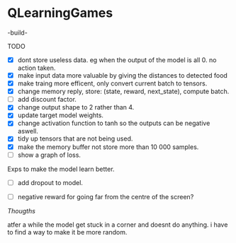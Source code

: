 # QLearningGames

-build-

TODO 
 - [x] dont store useless data. eg when the output of the model is all 0. no action taken.
 - [x] make input data more valuable by giving the distances to detected food
 - [x] make traing more efficent, only convert current batch to tensors.
 - [x] change memory reply, store: (state, reward, next_state), compute batch.
 - [ ] add discount factor.
 - [x] change output shape to 2 rather than 4.
 - [x] update target model weights.
 - [x] change activation function to tanh so the outputs can be negative aswell.
 - [x] tidy up tensors that are not being used.
 - [x] make the memory buffer not store more than 10 000 samples.
 - [ ] show a graph of loss.
 
 Exps to make the model learn better.
 - [ ] add dropout to model.
 - [ ] negative reward for going far from the centre of the screen?



*Thougths*

atfer a while the model get stuck in a corner and doesnt do anything. i have to find a way to make it be more random.
